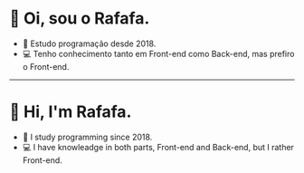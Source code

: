 <h1>👋 Oi, sou o Rafafa.</h1>

- 📝 Estudo programação desde 2018.
- 💻 Tenho conhecimento tanto em Front-end como Back-end, mas prefiro o Front-end.

<hr />

<h1>👋 Hi, I'm Rafafa.</h1>

- 📝 I study programming since 2018.
- 💻 I have knowleadge in both parts, Front-end and Back-end, but I rather Front-end.
